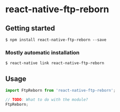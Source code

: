 # react-native-ftp-reborn

## Getting started

`$ npm install react-native-ftp-reborn --save`

### Mostly automatic installation

`$ react-native link react-native-ftp-reborn`

## Usage
```javascript
import FtpReborn from 'react-native-ftp-reborn';

// TODO: What to do with the module?
FtpReborn;
```
